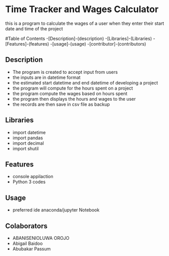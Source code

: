 # Time Tracker and Wages Calculator
this is a program to calculate the wages of a user
when they enter their start date and time of the project

#Table of Contents
-[Description]-(description)
-[Libraries]-(Libraries)
-[Features]-(features)
-[usage]-(usage)
-[contributor]-(contributors)

## Description
* The program is created to accept input from users
* the inputs are in datetime format
* the estimated start datetime and end datetime of developing a project
* the program will compute for the hours spent on a project
* the program compute the wages based on hours spent
* the program then displays the hours and wages to the user
* the records are then save in csv file as backup

## Libraries
* import datetime
* import pandas
* import decimal
* import shutil

## Features
* console appilaction
* Python 3 codes

## Usage
* preferred ide anaconda/jupyter Notebook

## Colaborators
* ABANISENIOLUWA OROJO
* Abigail Baidoo
* Abubakar Passum